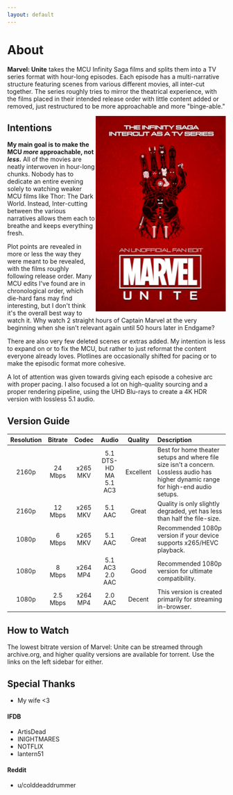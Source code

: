 ```yaml
---
layout: default
---
```


# About

**Marvel: Unite** takes the MCU Infinity Saga films and splits them into a TV series format with hour-long episodes. Each episode has a multi-narrative structure featuring scenes from various different movies, all inter-cut together. The series roughly tries to mirror the theatrical experience, with the films placed in their intended release order with little content added or removed, just restructured to be more approachable and more "binge-able."

<img src="assets/images/seriesPoster_450px.jpg" align="right" />
  
## Intentions

**My main goal is to make the MCU _more_ approachable, not _less_.** All of the movies are neatly interwoven in hour-long chunks. Nobody has to dedicate an entire evening solely to watching weaker MCU films like Thor: The Dark World. Instead, Inter-cutting between the various narratives allows them each to breathe and keeps everything fresh.

Plot points are revealed in more or less the way they were meant to be revealed, with the films roughly following release order. Many MCU edits I've found are in chronological order, which die-hard fans may find interesting, but I don't think it's the overall best way to watch it. Why watch 2 straight hours of Captain Marvel at the very beginning when she isn't relevant again until 50 hours later in Endgame?

There are also very few deleted scenes or extras added. My intention is less to expand on or to fix the MCU, but rather to just reformat the content everyone already loves. Plotlines are occasionally shifted for pacing or to make the episodic format more cohesive.

A lot of attention was given towards giving each episode a cohesive arc with proper pacing. I also focused a lot on high-quality sourcing and a proper rendering pipeline, using the UHD Blu-rays to create a 4K HDR version with lossless 5.1 audio.

## Version Guide

| Resolution | Bitrate | Codec | Audio    | Quality | Description                                               |
| :---: | :---: | :---: | :---: | :---: | :----------------------------------------------------------- |
| 2160p | 24 Mbps | x265 MKV | 5.1 DTS-HD MA<br />5.1 AC3 | Excellent | Best for home theater setups and where file size isn't a concern. Lossless audio has higher dynamic range for high-end audio setups. |
| 2160p | 12 Mbps | x265 MKV | 5.1 AAC | Great | Quality is only slightly degraded, yet has less than half the file-size. |
| 1080p | 6 Mbps | x265 MKV | 5.1 AAC | Great | Recommended 1080p version if your device supports x265/HEVC playback. |
| 1080p | 8 Mbps | x264 MP4 | 5.1 AC3<br />2.0 AAC | Good | Recommended 1080p version for ultimate compatibility. |
| 1080p | 2.5 Mbps | x264 MP4 | 2.0 AAC | Decent | This version is created primarily for streaming in-browser. |

## How to Watch

The lowest bitrate version of Marvel: Unite can be streamed through archive.org, and higher quality versions are available for torrent. Use the links on the left sidebar for either.

## Special Thanks
* My wife <3

#### IFDB
* ArtisDead
* INIGHTMARES
* NOTFLIX
* lantern51

#### Reddit
* u/colddeaddrummer
